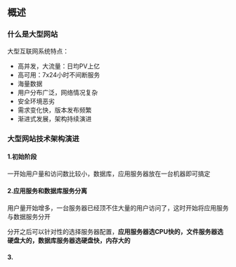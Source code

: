 ## 概述

### 什么是大型网站

大型互联网系统特点：

* 高并发，大流量：日均PV上亿
* 高可用：7x24小时不间断服务
* 海量数据
* 用户分布广泛，网络情况复杂
* 安全环境恶劣
* 需求变化快，版本发布频繁
* 渐进式发展，架构持续演进



### 大型网站技术架构演进

#### 1.初始阶段

一开始用户量和访问数比较小，数据库，应用服务器放在一台机器即可搞定



#### 2.应用服务和数据库服务分离

用户量开始增多，一台服务器已经顶不住大量的用户访问了，这时开始将应用服务与数据服务分开

分开之后可以针对性的选择服务器配置，**应用服务器选CPU快的，文件服务器选硬盘大的，数据库服务器选硬盘快，内存大的**



#### 3.